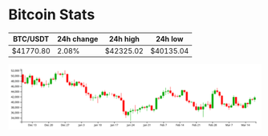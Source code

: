 # Bitcoin Stats

BTC/USDT|24h change|24h high|24h low|
|---|---|---|---|
|$41770.80|2.08%|$42325.02|$40135.04|

<img src="./chart.svg">
